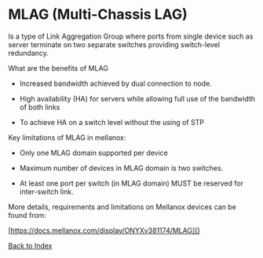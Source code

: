 # MLAG (Multi-Chassis LAG)

Is a type of Link Aggregation Group where ports from single device such as server terminate on two separate switches providing switch-level redundancy.

What are the benefits of MLAG

* Increased bandwidth achieved by dual connection to node.

* High availability (HA) for servers while allowing full use of the bandwidth of both links

* To achieve HA on a switch level without the using of STP

Key limitations of MLAG in mellanox:

* Only one MLAG domain supported per device

* Maximum number of devices in MLAG domain is two switches.

* At least one port per switch (in MLAG domain) MUST be reserved for inter-switch link.

More details, requirements and limitations on Mellanox devices can be found from:

[https://docs.mellanox.com/display/ONYXv381174/MLAG]()

[Back to Index](../README.md)
